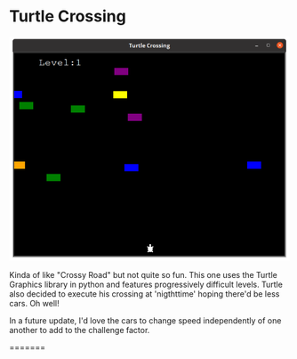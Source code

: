

<h1>Turtle Crossing</h1>
<img src="turtlecrossing.png">
<p>Kinda of like "Crossy Road" but not quite so fun. This one uses the Turtle Graphics library in python and features progressively difficult levels. Turtle also decided to execute his crossing at 'nigthttime' hoping there'd be less cars. Oh well! </p> 

<p>In a future update, I'd love the cars to change speed independently of one another to add to the challenge factor.</p>
      
=======
